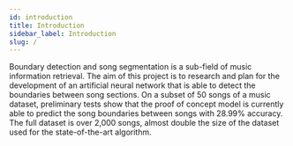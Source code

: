 ```yaml
---
id: introduction
title: Introduction
sidebar_label: Introduction
slug: /
---
```


Boundary detection and song segmentation is a sub-field of music information retrieval. The aim of this project is to research and plan for the development of an artificial neural network that is able to detect the boundaries between song sections. On a subset of 50 songs of a music dataset, preliminary tests show that the proof of concept model is currently able to predict the song boundaries between songs with 28.99% accuracy. The full dataset is over 2,000 songs, almost double the size of the dataset used for the state-of-the-art algorithm.
